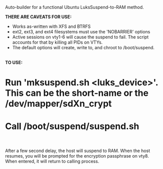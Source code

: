 Auto-builder for a functional Ubuntu LuksSuspend-to-RAM method.

<b>THERE ARE CAVEATS FOR USE:</b><br>
- Works as-written with XFS and BTRFS<br>
- ext2, ext3, and ext4 filesystems must use the 'NOBARRIER' options<br>
- Active sessions on vty1-6 will cause the suspend to fail. The script accounts for that by killing all PIDs on VTYs.<br>
- The default options will create, write to, and chroot to /boot/suspend.<br><br>

<b>TO USE:</b><br>
# Run 'mksuspend.sh &lt;luks_device&gt;'. This can be the short-name or the /dev/mapper/sdXn_crypt<br>
# Call /boot/suspend/suspend.sh<br><br>

After a few second delay, the host will suspend to RAM. When the host resumes, you will be prompted for the encryption passphrase on vty8. When entered, it will return to calling process.

